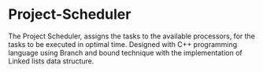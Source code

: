 # Project-Scheduler

The Project Scheduler, assigns the tasks to the available processors, for the tasks to be executed in optimal time. Designed with C++ programming language using Branch and bound technique with the implementation of Linked lists data structure.
